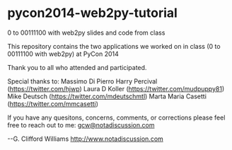 pycon2014-web2py-tutorial
=========================

0 to 00111100 with web2py slides and code from class

This repository contains the two applications we worked on in class (0 to 00111100 with web2py) at PyCon 2014


Thank you to all who attended and participated. 


Special thanks to:
    Massimo Di Pierro
    Harry Percival      (https://twitter.com/hjwp)
    Laura D Koller      (https://twitter.com/mudpuppy81)
    Mike Deutsch        (https://twitter.com/mdeutschmtl)
    Marta Maria Casetti (https://twitter.com/mmcasetti)


If you have any quesitons, concerns, comments, or corrections  please feel free to reach out to me: gcw@notadiscussion.com

--G. Clifford Williams
http://www.notadiscussion.com
